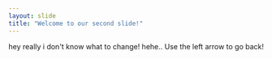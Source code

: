 ```yaml
---
layout: slide
title: "Welcome to our second slide!"
---
```

hey really i don't know what to change! hehe..
Use the left arrow to go back!
